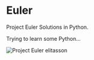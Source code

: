 Euler
=====

Project Euler Solutions in Python.

Trying to learn some Python...

![Project Euler elitasson](https://projecteuler.net/profile/elitasson.png)